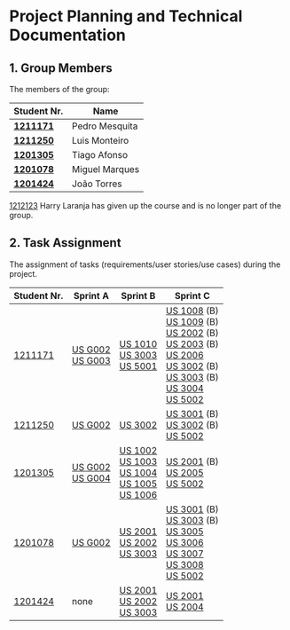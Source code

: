 # Project Planning and Technical Documentation

## 1. Group Members

The members of the group:

| Student Nr.	                     | Name			        |
|----------------------------------|----------------|
| **[1211171](1211171/readme.md)** | Pedro Mesquita |
| **[1211250](1211250/readme.md)** | Luis Monteiro  |
| **[1201305](1201305/readme.md)** | Tiago Afonso   |
| **[1201078](1201078/readme.md)** | Miguel Marques |
| **[1201424](1201424/readme.md)** | João Torres    |

[1212123](1212123/readme.md) Harry Laranja has given up the course and is no longer part of the group.

## 2. Task Assignment

The assignment of tasks (requirements/user stories/use cases) during the project.


| Student Nr.	                 | Sprint A                                                               | Sprint B                                                                                                                                                                                                      | Sprint C                                                                                                                                                                                                                                                                                                                                                                                                            |
|------------------------------|------------------------------------------------------------------------|---------------------------------------------------------------------------------------------------------------------------------------------------------------------------------------------------------------|---------------------------------------------------------------------------------------------------------------------------------------------------------------------------------------------------------------------------------------------------------------------------------------------------------------------------------------------------------------------------------------------------------------------|
| [1211171](1211171/readme.md) | [US G002](Sprint1/us_g002/readme.md) <br/>[US G003](us_g003/readme.md) | [US 1010](SprintB/us_1010/README.md) <br/> [US 3003](SprintB/us_3003/README.md) <br/> [US 5001](SprintB/us_5001/README.md)                                                                                    | [US 1008](SprintC/us_1008/README.md) (B) <br/> [US 1009](SprintC/us_1009/README.md) (B) <br/> [US 2002](SprintC/us_2002/README.md) (B) <br/> [US 2003](SprintC/us_2003/README.md) (B) <br/> [US 2006](SprintC/us_2006/README.md) <br/> [US 3002](SprintC/us_3002/README.md) (B) <br/> [US 3003](SprintC/us_3003/README.md) (B) <br/> [US 3004](SprintC/us_3004/README.md)<br/> [US 5002](SprintC/us_5002/README.md) |
| [1211250](1211250/readme.md) | [US G002](us_g002/readme.md)<br/>                                      | [US 3002](docs/SprintB/us_3002/readme.md)                                                                                                                                                                     | [US 3001](SprintC/us_3001/README.md) (B) <br/> [US 3002](SprintC/us_3002/README.md) (B) <br/>[US 5002](SprintC/us_5002/README.md)                                                                                                                                                                                                                                                                                   |
| [1201305](1201305/README.md) | [US G002](us_g002/readme.md) <br/>[US G004](us_g004/readme.md)         | [US 1002](SprintB/us_1002/README.md) <br/> [US 1003](SprintB/us_1003/README.md) <br/>[US 1004](SprintB/us_1004/README.md) <br/>[US 1005](SprintB/us_1005/README.md) <br/>[US 1006](SprintB/us_1006/README.md) | [US 2001](SprintC/us_2001/README.md) (B) <br/> [US 2005](SprintC/us_2005/README.md) <br/> [US 5002](SprintC/us_5002/README.md)                                                                                                                                                                                                                                                                                      |
| [1201078](1201078/readme.md) | [US G002](us_g002/readme.md)                                           | [US 2001](SprintC/us_2001/README.md) <br/> [US 2002](SprintC/us_2002/README.md) <br/> [US 3003](SprintB/us_3003/README.md)                                                                                    | [US 3001](SprintC/us_3001/README.md) (B) <br/> [US 3003](SprintC/us_3003/README.md) (B) <br/> [US 3005](SprintB/us_3005/README.md) <br/> [US 3006](SprintB/us_3006/README.md) <br/> [US 3007](SprintB/us_3007/README.md) <br/> [US 3008](SprintB/us_3008/README.md)<br/>[US 5002](SprintC/us_5002/README.md)                                                                                                        |
| [1201424](1201424/readme.md) | none                                                                   | [US 2001](SprintB/us_2001/README.md) <br/> [US 2002](SprintB/us_2002/README.md) <br/> [US 3003](SprintB/us_3003/README.md)                                                                                    | [US 2001](SprintB/us_2001/README.md) <br/> [US 2004](SprintC/us_2004/README.md)                                                                                                                                                                                                                                                                                                                                     |


[comment]: <> ()

[comment]: <> (Markdown Comment)

[comment]: <> (G001 - As Project Manager, I want the team to follow the technical constraints and concerns of the project )

[comment]: <> (G002 - As Project Manager, I want the team to elaborate a Domain Model using DDD.)

[comment]: <> (G003 - As Project Manager, I want the team to use the defined project repository and continuous integration server.)

[comment]: <> (G004 - As Project Manager, I want the team to add to the project the necessary scripts, so that build/executions/deployments/... can be executed effortlessly.)

[comment]: <> (G005 - As Project Manager, I want the team to configure the project structure to facilitate / accelerate the development of upcoming user stories.)

[comment]: <> (G006 - As a Project Managers, I want the system to support and apply authentication and authorization for all its users and functionalities.)


